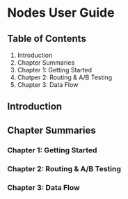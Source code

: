 # Nodes User Guide

## Table of Contents

1. Introduction
2. Chapter Summaries
3. Chapter 1: Getting Started
4. Chatper 2: Routing & A/B Testing
5. Chapter 3: Data Flow

## Introduction

## Chapter Summaries

### Chapter 1: Getting Started

### Chapter 2: Routing & A/B Testing

### Chapter 3: Data Flow